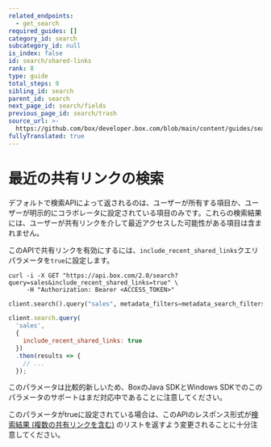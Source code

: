 ```yaml
---
related_endpoints:
  - get_search
required_guides: []
category_id: search
subcategory_id: null
is_index: false
id: search/shared-links
rank: 8
type: guide
total_steps: 9
sibling_id: search
parent_id: search
next_page_id: search/fields
previous_page_id: search/trash
source_url: >-
  https://github.com/box/developer.box.com/blob/main/content/guides/search/8-shared-links.md
fullyTranslated: true
---
```

# 最近の共有リンクの検索

デフォルトで検索APIによって返されるのは、ユーザーが所有する項目か、ユーザーが明示的にコラボレータに設定されている項目のみです。これらの検索結果には、ユーザーが共有リンクを介して最近アクセスした可能性がある項目は含まれません。

このAPIで共有リンクを有効にするには、`include_recent_shared_links`クエリパラメータを`true`に設定します。

<!-- markdownlint-disable line-length -->

<Tabs>

<Tab title="cURL">

```curl
curl -i -X GET "https://api.box.com/2.0/search?query=sales&include_recent_shared_links=true" \
     -H "Authorization: Bearer <ACCESS_TOKEN>"
```

</Tab>

<Tab title="Python">

```py
client.search().query("sales", metadata_filters=metadata_search_filters, include_recent_shared_links=True)
```

</Tab>

<Tab title="Node">

```js
client.search.query(
  'sales',
  {
    include_recent_shared_links: true
  })
  .then(results => {
    // ...
  });
```

</Tab>

</Tabs>

<!-- markdownlint-enable line-length -->

<Message warning>

このパラメータは比較的新しいため、BoxのJava SDKとWindows SDKでのこのパラメータのサポートはまだ対応中であることに注意してください。

</Message >

<Message danger>

このパラメータがtrueに設定されている場合は、このAPIのレスポンス形式が[検索結果 (複数の共有リンクを含む)](r://search-results-with-shared-links) のリストを返すよう変更されることに十分注意してください。

</Message >
